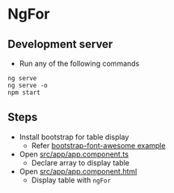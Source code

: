 # NgFor

## Development server
* Run any of the following commands
```
ng serve
ng serve -o
npm start
```

## Steps
* Install bootstrap for table display
    * Refer [bootstrap-font-awesome example](https://github.com/avinashbabudonthu/ui/tree/master/angular/bootstrap-font-awesome)
* Open [src/app/app.component.ts](src/app/app.component.ts)
    * Declare array to display table
* Open [src/app/app.component.html](src/app/app.component.html)
    * Display table with `ngFor`